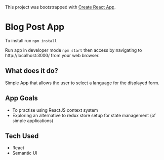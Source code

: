 This project was bootstrapped with [Create React App](https://github.com/facebook/create-react-app).

# Blog Post App

To install run `npm install`

Run app in developer mode `npm start` then access by navigating to http://localhost:3000/ from your web browser.

## What does it do?

Simple App that allows the user to select a language for the displayed form.

## App Goals

-   To practise using ReactJS context system
-   Exploring an alternative to redux store setup for state management (of simple applications)

## Tech Used

-   React
-   Semantic UI
